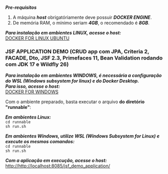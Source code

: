 
*__Pre-requisitos__*  
1. A máquina *__host__* obrigatóriamente deve possuir *__DOCKER ENGINE__*.
2. De memória RAM, o mínimo seriam *__4GB__*, o recomendado é *__8GB__*.

*__Para instalação em ambientes LINUX, acesse o host:__*  
[DOCKER FOR LINUX UBUNTU](https://docs.docker.com/engine/install/ubuntu/)
### JSF APPLICATION DEMO (CRUD app com JPA, Criteria 2, FACADE,  Dto, JSF 2.3, Primefaces 11, Bean Validation rodando com JDK 17 e Wildfly 26) 
*__Para instalação em ambientes WINDOWS, é necessária a configuração do WSL (Windows subsystem for linux) e do Docker Desktop.   
Para isso, acesse o host:__*   
[DOCKER FOR WINDOWS](https://docs.docker.com/desktop/install/windows-install/)   

Com o ambiente preparado, basta executar o arquivo **__do diretório "runnable"__**:   

*__Em ambientes Linux:__*  
``cd runnable``  
``sh run.sh``   

*__Em ambientes Windows, utilize WSL (Windows Subsystem for Linux) e execute os mesmos comandos:__*   
``cd runnable``  
``sh run.sh``   

*__Com a aplicação em execução, acesse o host:__*   
<http://http://localhost:8085/jsf_demo_application/>

